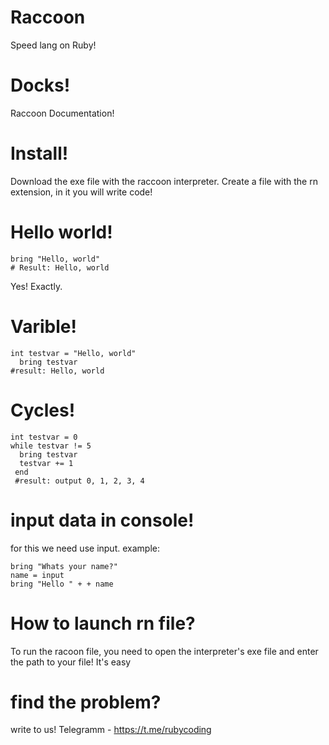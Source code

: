 # Raccoon
Speed lang on Ruby!
# Docks!
Raccoon Documentation!
# Install!
Download the exe file with the raccoon interpreter.
Create a file with the rn extension, in it you will write code!
# Hello world!
```raccoon
bring "Hello, world"
# Result: Hello, world
```
Yes! Exactly.
# Varible!
```raccoon
int testvar = "Hello, world"
  bring testvar
#result: Hello, world
```
# Cycles!
```raccoon
int testvar = 0
while testvar != 5
  bring testvar
  testvar += 1
 end
 #result: output 0, 1, 2, 3, 4
```
# input data in console!
for this we need use input. example:
```raccoon
bring "Whats your name?"
name = input
bring "Hello " + + name
```
# How to launch rn file?
To run the racoon file, you need to open the interpreter's exe file and enter the path to your file! It's easy
# find the problem?
write to us!
Telegramm - https://t.me/rubycoding
